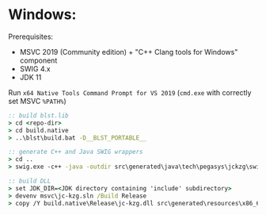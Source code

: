 Windows:
========
Prerequisites: 
  - MSVC 2019 (Community edition) + "C++ Clang tools for Windows" component
  - SWIG 4.x
  - JDK 11

Run `x64 Native Tools Command Prompt for VS 2019` (`cmd.exe` with correctly set MSVC `%PATH%`)

```cmd
:: build blst.lib
> cd <repo-dir>
> cd build.native
> ..\blst\build.bat -D__BLST_PORTABLE__

:: generate C++ and Java SWIG wrappers
> cd ..
> swig.exe -c++ -java -outdir src\generated\java\tech\pegasys\jckzg\swig -o src\generated\cpp\jc-kzg.cpp -Isrc\main\cpp -package tech.pegasys.jckzg.swig src\main\swig\jc-kzg.swg

:: build DLL
> set JDK_DIR=<JDK directory containing 'include' subdirectory>
> devenv msvc\jc-kzg.sln /Build Release
> copy /Y build.native\Release\jc-kzg.dll src\generated\resources\x86_64
```
